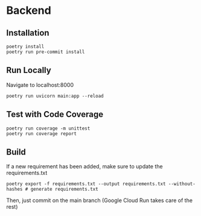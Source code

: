 # Backend

## Installation

```
poetry install
poetry run pre-commit install
```

## Run Locally

Navigate to localhost:8000

```
poetry run uvicorn main:app --reload
```

## Test with Code Coverage

```
poetry run coverage -m unittest
poetry run coverage report
```

## Build

If a new requirement has been added, make sure to update the requirements.txt

```
poetry export -f requirements.txt --output requirements.txt --without-hashes # generate requirements.txt
```

Then, just commit on the main branch (Google Cloud Run takes care of the rest)
